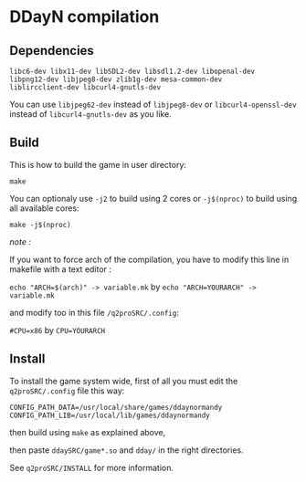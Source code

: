 DDayN compilation
=================

Dependencies
------------

```
libc6-dev libx11-dev libSDL2-dev libsdl1.2-dev libopenal-dev
libpng12-dev libjpeg8-dev zlib1g-dev mesa-common-dev
liblircclient-dev libcurl4-gnutls-dev
```

You can use `libjpeg62-dev` instead of `libjpeg8-dev` or
`libcurl4-openssl-dev` instead of `libcurl4-gnutls-dev` as you
like.

Build
-----

This is how to build the game in user directory:

`make`

You can optionaly use `-j2` to build using 2 cores or `-j$(nproc)`
to build using all available cores:

`make -j$(nproc)`

_note :_

If you want to force arch of the compilation, you have to modify this line in makefile with a text editor :

`echo "ARCH=$(arch)" -> variable.mk` by `echo "ARCH=YOURARCH" -> variable.mk`


and modify too in this file  `/q2proSRC/.config`:

`#CPU=x86` by `CPU=YOURARCH`


Install
-------

To install the game system wide, first of all you must edit
the `q2proSRC/.config` file this way:

```
CONFIG_PATH_DATA=/usr/local/share/games/ddaynormandy
CONFIG_PATH_LIB=/usr/local/lib/games/ddaynormandy
```

then build using `make` as explained above,

then paste `ddaySRC/game*.so` and `dday/` in the right directories.

See `q2proSRC/INSTALL` for more information.

